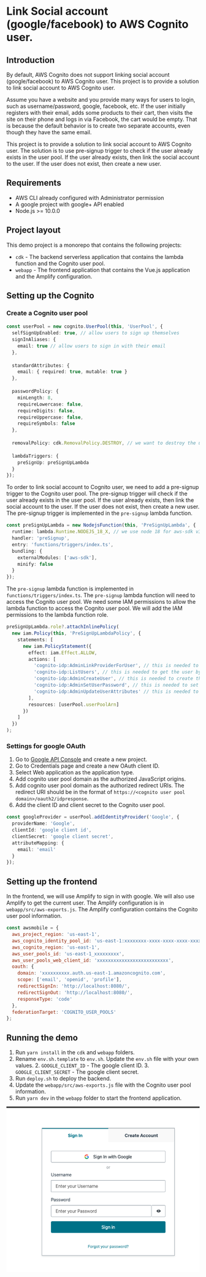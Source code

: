 # Link Social account (google/facebook) to AWS Cognito user.

## Introduction

By default, AWS Cognito does not support linking social account (google/facebook) to AWS Cognito user. This project is to provide a solution to link social account to AWS Cognito user.

Assume you have a website and you provide many ways for users to login, such as username/password, google, facebook, etc. If the user initially registers with their email, adds some products to their cart, then visits the site on their phone and logs in via Facebook, the cart would be empty. That is because the default behavior is to create two separate accounts, even though they have the same email.

This project is to provide a solution to link social account to AWS Cognito user. The solution is to use pre-signup trigger to check if the user already exists in the user pool. If the user already exists, then link the social account to the user. If the user does not exist, then create a new user.

## Requirements

- AWS CLI already configured with Administrator permission
- A google project with google+ API enabled
- Node.js >= 10.0.0

## Project layout

This demo project is a monorepo that contains the following projects:

- `cdk` - The backend serverless application that contains the lambda function and the Cognito user pool.
- `webapp` - The frontend application that contains the Vue.js application and the Amplify configuration.

## Setting up the Cognito

### Create a Cognito user pool

```typescript
const userPool = new cognito.UserPool(this, 'UserPool', {
  selfSignUpEnabled: true, // allow users to sign up themselves
  signInAliases: {
    email: true // allow users to sign in with their email
  },

  standardAttributes: {
    email: { required: true, mutable: true }
  },

  passwordPolicy: {
    minLength: 8,
    requireLowercase: false,
    requireDigits: false,
    requireUppercase: false,
    requireSymbols: false
  },

  removalPolicy: cdk.RemovalPolicy.DESTROY, // we want to destroy the user pool when we destroy the stack. This is for testing purposes only.

  lambdaTriggers: {
    preSignUp: preSignUpLambda
  }
});
```

To order to link social account to Cognito user, we need to add a pre-signup trigger to the Cognito user pool. The pre-signup trigger will check if the user already exists in the user pool. If the user already exists, then link the social account to the user. If the user does not exist, then create a new user. The pre-signup trigger is implemented in the `pre-signup` lambda function.

```typescript
const preSignUpLambda = new NodejsFunction(this, 'PreSignUpLambda', {
  runtime: lambda.Runtime.NODEJS_18_X, // we use node 18 for aws-sdk v3 support
  handler: 'preSignup',
  entry: 'functions/triggers/index.ts',
  bundling: {
    externalModules: ['aws-sdk'],
    minify: false
  }
});
```

The `pre-signup` lambda function is implemented in `functions/triggers/index.ts`. The `pre-signup` lambda function will need to access the Cognito user pool. We need some IAM permissions to allow the lambda function to access the Cognito user pool. We will add the IAM permissions to the lambda function role.

```typescript
preSignUpLambda.role?.attachInlinePolicy(
  new iam.Policy(this, 'PreSignUpLambdaPolicy', {
    statements: [
      new iam.PolicyStatement({
        effect: iam.Effect.ALLOW,
        actions: [
          'cognito-idp:AdminLinkProviderForUser', // this is needed to link the user's Google account to the user pool
          'cognito-idp:ListUsers', // this is needed to get the user by email
          'cognito-idp:AdminCreateUser', // this is needed to create the user if it doesn't exist
          'cognito-idp:AdminSetUserPassword', // this is needed to set the user's password
          'cognito-idp:AdminUpdateUserAttributes' // this is needed to update the user's attributes
        ],
        resources: [userPool.userPoolArn]
      })
    ]
  })
);
```

### Settings for google OAuth

1. Go to [Google API Console](https://console.developers.google.com/apis/dashboard) and create a new project.
2. Go to Credentials page and create a new OAuth client ID.
3. Select Web application as the application type.
4. Add cognito user pool domain as the authorized JavaScript origins.
5. Add cognito user pool domain as the authorized redirect URIs. The redirect URI should be in the format of `https://<cognito user pool domain>/oauth2/idpresponse`.
6. Add the client ID and client secret to the Cognito user pool.

```typescript
const googleProvider = userPool.addIdentityProvider('Google', {
  providerName: 'Google',
  clientId: 'google client id',
  clientSecret: 'google client secret',
  attributeMapping: {
    email: 'email'
  }
});
```

## Setting up the frontend

In the frontend, we will use Amplify to sign in with google. We will also use Amplify to get the current user. The Amplify configuration is in `webapp/src/aws-exports.js`. The Amplify configuration contains the Cognito user pool information.

```javascript
const awsmobile = {
  aws_project_region: 'us-east-1',
  aws_cognito_identity_pool_id: 'us-east-1:xxxxxxxx-xxxx-xxxx-xxxx-xxxxxxxxxxxx',
  aws_cognito_region: 'us-east-1',
  aws_user_pools_id: 'us-east-1_xxxxxxxxx',
  aws_user_pools_web_client_id: 'xxxxxxxxxxxxxxxxxxxxxxxxxx',
  oauth: {
    domain: 'xxxxxxxxxx.auth.us-east-1.amazoncognito.com',
    scope: ['email', 'openid', 'profile'],
    redirectSignIn: 'http://localhost:8080/',
    redirectSignOut: 'http://localhost:8080/',
    responseType: 'code'
  },
  federationTarget: 'COGNITO_USER_POOLS'
};
```


## Running the demo

1. Run `yarn install` in the `cdk` and `webapp` folders.
2. Rename `env.sh.template` to `env.sh`. Update the `env.sh` file with your own values.
   2. `GOOGLE_CLIENT_ID` - The google client ID.
   3. `GOOGLE_CLIENT_SECRET` - The google client secret.
3. Run `deploy.sh` to deploy the backend.
4. Update the `webapp/src/aws-exports.js` file with the Cognito user pool information.
5. Run `yarn dev` in the `webapp` folder to start the frontend application.

![Login Screen](./assets/login_screen.png)